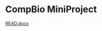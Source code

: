 # CompBio MiniProject

[READ.docx](https://github.com/atruck1997/CompBio_MiniProject/files/8183982/READ.docx)
